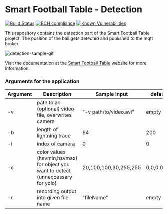 # Smart Football Table - Detection

[![Build Status](https://travis-ci.org/smart-football-table/smart-football-table-detection.svg?branch=master)](https://travis-ci.org/smart-football-table/smart-football-table-detection)
[![BCH compliance](https://bettercodehub.com/edge/badge/smart-football-table/smart-football-table-detection?branch=master)](https://bettercodehub.com/)
[![Known Vulnerabilities](https://snyk.io/test/github/smart-football-table/smart-football-table-detection/badge.svg?targetFile=requirements.txt)](https://snyk.io/test/github/smart-football-table/smart-football-table-detection?targetFile=requirements.txt)

This repository contains the detection part of the Smart Football Table project. The position of the ball gets detected and published to the mqtt broker. 

![detection-sample-gif](https://github.com/smart-football-table/smart-football-table.github.io/blob/master/modules/smart-football-table-detection/detectionExampleGif.gif)

Visit the documentation at the [Smart Football Table](https://smart-football-table.github.io/services/ball-detection/) website for more information.
  
### Arguments for the application

| Argument | Description                                   | Sample Input           | default |
| -- | --------------------------------------------------- | ---------------------- | ----- |
| -v | path to an (optional) video file, overwrites camera | "-v path/to/video.avi" | empty |
| -b | length of lightning trace                           | 64                     | 200 |
| -i | index of camera                                     | 0                      | 0 |
| -c | color values (hsvmin,hsvmax) for object you want to detect (unneccessary for yolo) | 20,100,100,30,255,255 | 0,0,0,0,0,0 |
| -r | recording output into given file name               | "fileName"             | empty |

